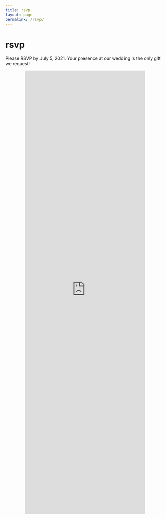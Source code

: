 ```yaml
---
title: rsvp
layout: page
permalink: /rsvp/
---
```

<h1> rsvp </h1>

<p>
Please RSVP by July 5, 2021. Your presence at our wedding is the only gift we request!
</p>

<iframe name="redirect" style="display:none;"></iframe>
<form id="rsvp-form" action="https://docs.google.com/forms/u/0/d/e/1FAIpQLScqvqgEScOPdPIzU9tcuqQW2vE5z_70xHbqrzEf-1G5ZqAm8Q/formResponse"
  method="post" target="redirect" onsubmit="markFormAsSubmitted();">
  <iframe style="display:block;margin:auto;" src="https://docs.google.com/forms/d/e/1FAIpQLScqvqgEScOPdPIzU9tcuqQW2vE5z_70xHbqrzEf-1G5ZqAm8Q/viewform?embedded=true" width="380" height="1400" frameborder="0" marginheight="0" marginwidth="0">Loading…</iframe>
